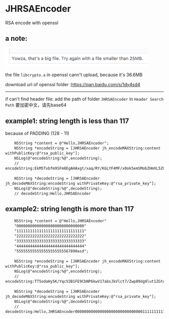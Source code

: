 # JHRSAEncoder
RSA encode with openssl

## a note:
![image](https://github.com/xjh093/JHRSAEncoder/blob/master/warning.png)

the file ``libcrypto.a`` in openssl cann't upload, because it's 36.6MB

download url of openssl folder :https://pan.baidu.com/s/1dy4sd4

-----
if can't find header file: add the path of folder ``JHRSAEncoder`` in `Header Search Path`
要加密中文，请先base64

## example1: string length is less than 117 
because of PADDING (128 - 11)

```
    NSString *content = @"Hello,JHRSAEncoder";
    NSString *encodeString = [JHRSAEncoder jh_encodeMAXString:content withPublicKey:@"rsa_public_key"];
    NSLog(@"encodeString:%@",encodeString);
    // encodeString:EkM5Txbfm9SFm8EgAHAxgt/xaq/RY/KGLYF4MF/x0ok5emSMobZHmXL5Z0q8137KvNKsd6llfRksr3Jv1w783F1aNxDG89rXtfThKbb5+/S+k3OhunuL2i+ftJzly62norcwC78SIa3H0VB7x3QlZbq2yOruWjEI79Q9AJIHCnA=
    
    NSString *decodeString = [JHRSAEncoder jh_decodeMAXString:encodeString withPrivateKey:@"rsa_private_key"];
    NSLog(@"decodeString:%@",decodeString);
    // decodeString:Hello,JHRSAEncoder
```

## example2: string length is more than 117

```
    NSString *content = @"Hello,JHRSAEncoder"
    "000000000000000000000000000000"
    "111111111111111111111111111111"
    "222222222222222222222222222222"
    "333333333333333333333333333333"
    "444444444444444444444444444444"
    "555555555555555555555567890asd";
    
    NSString *encodeString = [JHRSAEncoder jh_encodeMAXString:content withPublicKey:@"rsa_public_key"];
    NSLog(@"encodeString:%@",encodeString);
    // encodeString:TT5odaHy5K/YqcV2B1FE9CbNP6kwV17absJkVlct7/Zwp89dg9lut1ZGtuCICUJK1wbGIqb5+n8HPD2h6NYY3KPAmUAmw+DTmygn0EbXa2JAHv0DMMYLRxcOq4YG6xFpGdt0agu/GSMFyTkDCLGmeP3J3Y7hHQ3ks7ZJw+TjJSo=Gu/glzcO+NZR6TChrkDeRSnpkNoW3aP7xWN5EH+Wl6DwHBFZBrAFncChFeZDTRpFI2+mQbEALHnLZsTNaJtRjzb95DTQi4WJPhUwwgF3m1REdMzPxR7YfV+ZJUrIeJJfuSQRsVPuspYo4tyuXWz2SdXpiSLlwN93WyJO49slz2A=
    
    NSString *decodeString = [JHRSAEncoder jh_decodeMAXString:encodeString withPrivateKey:@"rsa_private_key"];
    NSLog(@"decodeString:%@",decodeString);
    // decodeString:Hello,JHRSAEncoder000000000000000000000000000000111111111111111111111111111111222222222222222222222222222222333333333P333333333333333333333444444444444444444444444444444555555555555555555555567890asd

```
